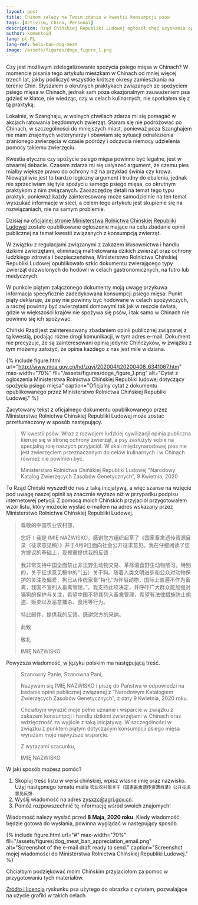 ```yaml
---
layout: post
title: Chinom zależy na Twoim zdaniu w kwestii konsumpcji psów
tags: [Activism, China, Personal]
description: Rząd Chińskiej Republiki Ludowej ogłosił chęć uzyskania opinii na temat czy spożycie psiego mięsa powinno zostać zdelegalizowane. Twoja opinia jest mile widziana i może pomóc spowodować istotną zmianę!
author: komentoid
lang: pl_PL
lang-ref: help-ban-dog-meat
image: /assets/figures/doge_figure_1.png
---
```


Czy jest możliwym zdelegalizowanie spożycia psiego mięsa w Chinach? W momencie pisania tego artykułu mieszkam w Chinach od mniej więcej trzech lat, jakby podliczyć wszystkie krótsze okresy zamieszkania na terenie Chin. Słyszałem o okrutnych praktykach związanych ze spożyciem psiego mięsa w Chinach, jednak sam poza okazjonalnym zauważeniem psa gdzieś w klatce, nie wiedząc, czy w celach kulinarnych, nie spotkałem się z tą praktyką.

Lokalnie, w Szanghaju, w wolnych chwilach zdarza mi się pomagać w akcjach ratowania bezdomnych zwierząt. Staram się nie podróżować po Chinach, w szczególności do mniejszych miast, ponieważ poza Szanghajem nie mam znajomych weterynarzy i obawiam się sytuacji odnalezienia zranionego zwierzęcia w czasie podróży i odczucia niemocy udzielenia pomocy takiemu zwierzęciu.

Kwestia etyczna czy spożycie psiego mięsa powinno być legalne, jest w otwartej debacie. Czasem zdarza mi się usłyszeć argument, że czemu pies miałby większe prawo do ochrony niż na przykład świnia czy krowa. Niewątpliwie jest to bardzo logiczny argument i trudny do obalenia, jednak nie sprzeciwiam się tyle spożyciu samego psiego mięsa, co okrutnym praktykom z nim związanych. Zaoszczędzę detali na temat tego typu praktyk, ponieważ każdy zainteresowany może samodzielnie na ten temat wyszukać informacje w sieci, a celem tego artykułu jest skupienie się na rozwiązaniach, nie na samym problemie.

Dzisiaj na [oficjalnej stronie Ministerstwa Rolnictwa Chińskiej Republiki Ludowej](http://www.moa.gov.cn/hd/zqyj/202004/t20200408_6341067.htm) zostało opublikowane ogłoszenie mające na celu zbadanie opinii publicznej na temat kwestii związanych z konsumpcją zwierząt.

W związku z regulacjami związanymi z zakazem kłusownictwa i handlu dzikimi zwierzętami, eliminacją maltretowania dzikich zwierząt oraz ochrony ludzkiego zdrowia i bezpieczeństwa, Ministerstwo Rolnictwa Chińskiej Republiki Ludowej opublikowało szkic dokumentu zwierającego typy zwierząt dozwolonych do hodowli w celach gastronomicznych, na futro lub medycznych.

W punkcie piątym załączonego dokumenty moją uwagę przykuwa informacja specyficznie zadedykowana konsumpcji psiego mięsa. Punkt piąty deklaruje, że psy nie powinny być hodowane w celach spożywczych, a raczej powinny być zwierzętami domowymi tak jak w reszcie świata, gdzie w większości krajów nie spożywa się psów, i tak samo w Chinach nie powinno się ich spożywać.

Chiński Rząd jest zainteresowany zbadaniem opinii publicznej związanej z tą kwestią, podając różne drogi komunikacji, w tym adres e-mail. Dokument nie precyzuje, że są zainteresowani opinią jedynie Chińczyków, w związku z tym możemy założyć, że opinia każdego z nas jest mile widziana.

{% include figure.html url="http://www.moa.gov.cn/hd/zqyj/202004/t20200408_6341067.htm"
max-width="70%" fll="/assets/figures/doge_figure_1.png" alt="Cytat z ogłoszenia Ministerstwa Rolnictwa Chińskiej Republiki ludowej dotyczący spożycia psiego mięsa"
caption="Oficjalny cytat z dokumentu opublikowanego przez Ministerstwo Rolnictwa Chińskiej Republiki Ludowej." %}

Zacytowany tekst z oficjalnego dokumentu opublikowanego przez Ministerstwo Rolnictwa Chińskiej Republiki Ludowej może zostać przetłumaczony w sposób następujący.

> W kwestii psów. Wraz z rozwojem ludzkiej cywilizacji opinia publiczna kieruje się w stronę ochrony zwierząt, a psy zasłużyły sobie na specjalną rolę naszych przyjaciół. W skali międzynarodowej pies nie jest zwierzęciem przeznaczonym do celów kulinarnych i w Chinach również nie powinien być.
>
> Ministerstwo Rolnictwa Chińskiej Republiki Ludowej "Narodowy Katalog Zwierzęcych Zasobów Genetycznych", 9 Kwietnia, 2020

To Rząd Chiński wyszedł do nas z taką inicjatywą, a więc szanse na wzięcie pod uwagę naszej opinii są znacznie wyższe niż w przypadku podpisu internetowej petycji. Z pomocą moich Chińskich przyjaciół przygotowałem wzór listu, który możecie wysłać e-mailem na adres wskazany przez Ministerstwo Rolnictwa Chińskiej Republiki Ludowej.

> 尊敬的中国农业农村部，
>
> 您好！我是 IMIĘ NAZWISKO，感谢您方组织起草了《国家畜禽遗传资源目录（征求意见稿）》并于4月9日面向社会公开征求意见。我在仔细阅读了您方提议的基础上，现郑重提供我的反馈：
>
> 我非常支持中国全面禁止非法野生动物交易、革除滥食野生动物陋习。特别的，关于征求意见稿中的“（五）关于狗。随着人类文明进步和公众对动物保护的关注及偏爱，狗已从传统家畜“特化”为伴侣动物，国际上普遍不作为畜禽，我国不宜列入畜禽管理。”，我支持此项决定，并呼吁广大群众能加强对猫狗的保护与关注，希望中国不将其列入畜禽管理，希望有法律措施防止偷盗、贩卖以及恶意捕杀、食用等行为。
>
> 特此邮件，提供我的反馈。感谢您方的采纳。
>
> 此致
>
> 敬礼
>
> IMIĘ NAZWISKO

Powyższa wiadomość, w języku polskim ma następującą treść.

> Szanowny Panie, Szanowna Pani,
>
> Nazywam się IMIĘ NAZWISKO i piszę do Państwa w odpowiedzi na badanie opinii publicznej związanej z "Narodowym Katalogiem Zwierzęcych Zasobów Genetycznych", z daty 9 Kwietnia, 2020 roku.
>
> Chciałbym wyrazić moje pełne uznanie i wsparcie w związku z zakazem konsumpcji i handlu dzikimi zwierzętami w Chinach oraz wdzięczność za wyjście z taką inicjatywą. W szczególności w związku z punktem piątym dotyczącym konsumpcji psiego mięsa wyrażam moje najwyższe wsparcie.
>
> Z wyrazami szacunku,
>
> IMIĘ NAZWISKO

W jaki sposób możesz pomóc?

1. Skopiuj treść listu w wersi chińskiej, wpisz własne imię oraz nazwisko. Użyj następnego tematu maila `农业农村部关于《国家畜禽遗传资源目录》公开征求意见反馈.`
2. Wyślij wiadomość na adres <zysxzc@agri.gov.cn>.
3. Pomóż rozpowszechnić tę informację wśród swoich znajomych!

Wiadomość należy wysłać przed **8 Maja, 2020 roku**. Kiedy wiadomość będzie gotowa do wysłania, powinna wyglądać w następujący sposób.

{% include figure.html url="#"
max-width="70%" fll="/assets/figures/dog_meat_ban_appreciation_email.png" alt="Screenshot of the e-mail draft ready to send."
caption="Screenshot mojej wiadomości do Ministerstwa Rolnictwa Chińskiej Republiki Ludowej." %}

Chciałbym podziękować moim Chińskim przyjaciołom za pomoc w przygotowaniu tych materiałów.

[Źródło i licencja](https://pixabay.com/vectors/dog-animal-domestic-animal-doggie-1728494/) ryskunku psa użytego do obrazka z cytatem, pozwalające na użycie grafiki w takich celach.
